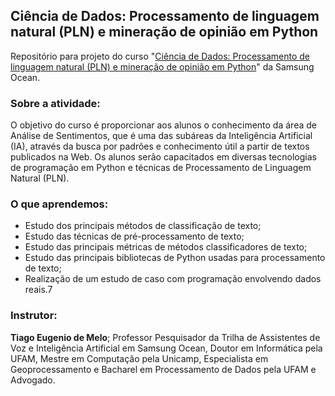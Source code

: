 ## Ciência de Dados: Processamento de linguagem natural (PLN) e mineração de opinião em Python

Repositório para projeto do curso "[Ciência de Dados: Processamento de linguagem natural (PLN) e mineração de opinião em Python](https://oceanbrasil.com/atividades/4386-Ciencia-de-Dados:-Processamento-de-linguagem-natural-e-mineracao-de-opiniao-em-Python)" da Samsung Ocean.

### Sobre a atividade:
O objetivo do curso é proporcionar aos alunos o conhecimento da área de Análise de Sentimentos, que é uma das subáreas da Inteligência Artificial (IA), através da busca por padrões e conhecimento útil a partir de textos publicados na Web. Os alunos serão capacitados em diversas tecnologias de programação em Python e técnicas de Processamento de Linguagem Natural (PLN).

### O que aprendemos:
- Estudo dos principais métodos de classificação de texto;
- Estudo das técnicas de pré-processamento de texto;
- Estudo das principais métricas de métodos classificadores de texto;
- Estudo das principais bibliotecas de Python usadas para processamento de texto;
- Realização de um estudo de caso com programação envolvendo dados reais.7

### Instrutor: 
**Tiago Eugenio de Melo**; Professor Pesquisador da Trilha de Assistentes de Voz e Inteligência Artificial em Samsung Ocean, Doutor em Informática pela UFAM, Mestre em Computação pela Unicamp, Especialista em Geoprocessamento e Bacharel em Processamento de Dados pela UFAM e Advogado.
